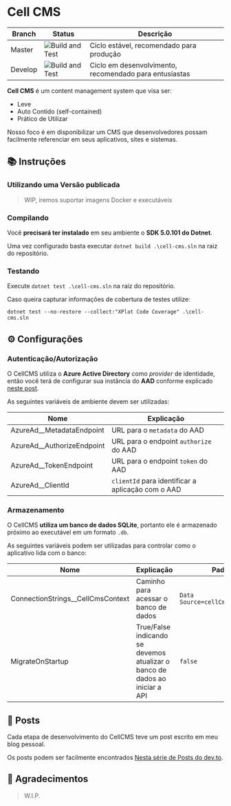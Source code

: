 # Cell CMS

| Branch | Status | Descrição |
| ------ | ------ | --------- |
| Master | ![Build and Test](https://github.com/rodolphocastro/cell-cms/workflows/Build%20and%20Test/badge.svg?branch=master)| Ciclo estável, recomendado para produção |
| Develop | ![Build and Test](https://github.com/rodolphocastro/cell-cms/workflows/Build%20and%20Test/badge.svg?branch=develop)| Ciclo em desenvolvimento, recomendado para entusiastas |

**Cell CMS** é um content management system que visa ser:

+ Leve
+ Auto Contido (self-contained)
+ Prático de Utilizar

Nosso foco é em disponibilizar um CMS que desenvolvedores possam facilmente referenciar em seus aplicativos, sites e sistemas.

## 📚 Instruções

### Utilizando uma Versão publicada

> WIP, iremos suportar imagens Docker e executáveis

### Compilando

Você **precisará ter instalado** em seu ambiente o **SDK 5.0.101 do Dotnet**.

Uma vez configurado basta executar `dotnet build .\cell-cms.sln` na raiz do repositório.

### Testando

Execute `dotnet test .\cell-cms.sln` na raiz do repositório.

Caso queira capturar informações de cobertura de testes utilize:

`dotnet test --no-restore --collect:"XPlat Code Coverage" .\cell-cms.sln`

## ⚙ Configurações

### Autenticação/Autorização

O CellCMS utiliza o **Azure Active Directory** como *provider* de identidade, então você terá de configurar sua instância do **AAD** conforme explicado [neste post](https://dev.to/ardc_overflow/cell-cms-autenticando-o-admin-270b).

As seguintes variáveis de ambiente devem ser utilizadas:

| Nome | Explicação |
| ---- | ---------- |
| AzureAd__MetadataEndpoint | URL para o `metadata` do AAD |
| AzureAd__AuthorizeEndpoint | URL para o endpoint `authorize` do AAD |
| AzureAd__TokenEndpoint | URL para o endpoint `token` do AAD | 
| AzureAd__ClientId | `clientId` para identificar a aplicação com o AAD |

### Armazenamento

O CellCMS **utiliza um banco de dados SQLite**, portanto ele é armazenado próximo ao executável em um formato `.db`.

As seguintes variáveis podem ser utilizadas para controlar como o aplicativo lida com o banco:

| Nome | Explicação | Padrão |
| ---- | ---------- | ------ |
| ConnectionStrings__CellCmsContext | Caminho para acessar o banco de dados | `Data Source=cellCmsStorage.db;` |
| MigrateOnStartup | True/False indicando se devemos atualizar o banco de dados ao iniciar a API | `false` |

## 📰 Posts

Cada etapa de desenvolvimento do CellCMS teve um post escrito em meu blog pessoal. 

Os posts podem ser facilmente encontrados [Nesta série de Posts do dev.to](https://dev.to/ardc_overflow/series/7469).

## 🤝 Agradecimentos

> W.I.P.

